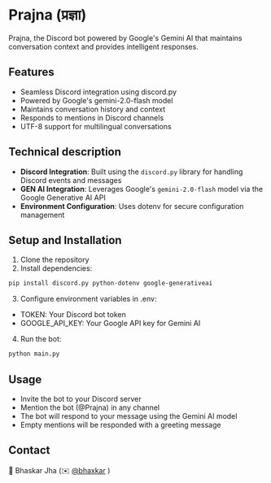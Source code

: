 ﻿# Prajna (प्रज्ञा)
Prajna, the Discord bot powered by Google's Gemini AI that maintains conversation context and provides intelligent responses.

## Features

- Seamless Discord integration using discord.py
- Powered by Google's gemini-2.0-flash model
- Maintains conversation history and context
- Responds to mentions in Discord channels
- UTF-8 support for multilingual conversations

## Technical description

- **Discord Integration**: Built using the `discord.py` library for handling Discord events and messages
- **GEN AI Integration**: Leverages Google's `gemini-2.0-flash` model via the Google Generative AI API
- **Environment Configuration**: Uses dotenv for secure configuration management

## Setup and Installation

1. Clone the repository
2. Install dependencies:
```bash
pip install discord.py python-dotenv google-generativeai 
```
3. Configure environment variables in .env:
- TOKEN: Your Discord bot token
- GOOGLE_API_KEY: Your Google API key for Gemini AI
4. Run the bot:
```bash
python main.py
```
## Usage
- Invite the bot to your Discord server
- Mention the bot (@Prajna) in any channel
- The bot will respond to your message using the Gemini AI model
- Empty mentions will be responded with a greeting message

## Contact 
👾 Bhaskar Jha (✉️ [@bhaxkar](mailto:bhaskarjha.info@gmail.com)  )
